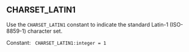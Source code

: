 ## CHARSET_LATIN1

Use the `CHARSET_LATIN1` constant to indicate the standard Latin-1 (ISO-8859-1) character set.

Constant: &nbsp;&nbsp;`CHARSET_LATIN1:integer = 1`

